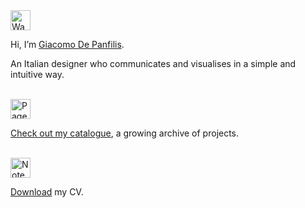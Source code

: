 <img src="https://github.com/gdepadesign/catalogue/assets/30157495/e6182188-43cf-41d9-877b-7c4140bf50f7" alt="Waving Hand" width="32" height="auto">

Hi, I’m [Giacomo De Panfilis](https://www.linkedin.com/in/giacomodepanfilis/).

An Italian designer who communicates and visualises in a simple and intuitive way.

<br/>

<img src="https://github.com/gdepadesign/catalogue/assets/30157495/09dfbb7f-361d-4676-a4ea-cbaa2e32beef" alt="Page Facing Up" width="32" height="auto">

[Check out my catalogue](https://catalogue.gdepadesign.com/), a growing archive of projects.

<br/>

<img src="https://github.com/gdepadesign/catalogue/assets/30157495/6161bb62-737d-4bab-b426-107832cc629c" alt="Notebook" width="32" height="auto">

[Download](https://www.gdepadesign.com/assets/GiacomoDePanfilis_CV.pdf) my CV.
